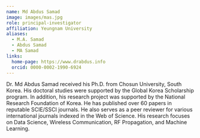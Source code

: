 ```yaml
---
name: Md Abdus Samad
image: images/mas.jpg
role: principal-investigator
affiliation: Yeungnam University
aliases:
  - M.A. Samad
  - Abdus Samad
  - MA Samad
links:
  home-page: https://www.drabdus.info
  orcid: 0000-0002-1990-6924
---
```

Dr. Md Abdus Samad received his Ph.D. from Chosun University, South Korea. His doctoral studies were supported by the Global Korea Scholarship program. In addition, his research project was supported by the National Research Foundation of Korea. He has published over 60 papers in reputable SCIE/SSCI journals. He also serves as a peer reviewer for various international journals indexed in the Web of Science. His research focuses on Data Science, Wireless Communication, RF Propagation, and Machine Learning.
